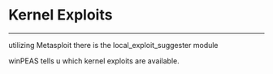 # Kernel Exploits

---

utilizing Metasploit there is the local_exploit_suggester module


winPEAS tells u which kernel exploits are available.


